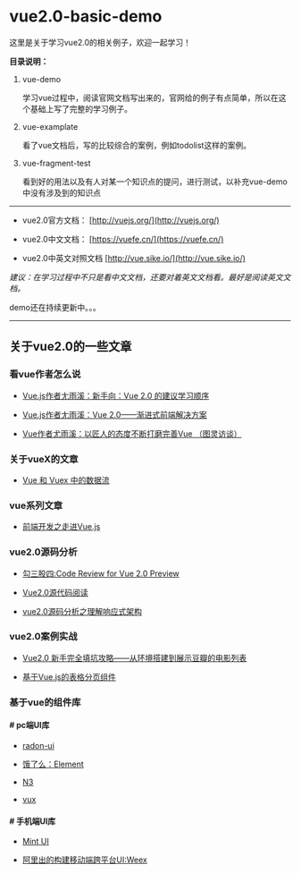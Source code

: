 # vue2.0-basic-demo

这里是关于学习vue2.0的相关例子，欢迎一起学习！

**目录说明：**

1. vue-demo

	学习vue过程中，阅读官网文档写出来的，官网给的例子有点简单，所以在这个基础上写了完整的学习例子。

2. vue-examplate

	看了vue文档后，写的比较综合的案例，例如todolist这样的案例。

3. vue-fragment-test

	看到好的用法以及有人对某一个知识点的提问，进行测试，以补充vue-demo中没有涉及到的知识点

---

- vue2.0官方文档：
	[http://vuejs.org/](http://vuejs.org/)

- vue2.0中文文档：
	[https://vuefe.cn/](https://vuefe.cn/)
- vue2.0中英文对照文档
	[http://vue.sike.io/](http://vue.sike.io/)

*建议：在学习过程中不只是看中文文档，还要对着英文文档看。最好是阅读英文文档。*

demo还在持续更新中。。。

---

## 关于vue2.0的一些文章

### **看vue作者怎么说**


* [Vue.js作者尢雨溪：新手向：Vue 2.0 的建议学习顺序](https://zhuanlan.zhihu.com/p/23134551)

* [Vue.js作者尢雨溪：Vue 2.0——渐进式前端解决方案](http://mp.weixin.qq.com/s?__biz=MjM5MDE0Mjc4MA==&mid=2650994529&idx=1&sn=953bf1d92cc2a7b278d0761d3e433803&chksm=bdbf0f328ac886245652735e4dfa1b39b1357b9f36ccf1b337714ac81810f8441d189ce89615&scene=0#wechat_redirect)

* [Vue作者尤雨溪：以匠人的态度不断打磨完善Vue （图灵访谈）](http://www.ituring.com.cn/article/273032)

### **关于vueX的文章**

* [Vue 和 Vuex 中的数据流](http://www.jianshu.com/p/2e0b6d19dd6a)

### **vue系列文章**

* [前端开发之走进Vue.js](https://segmentfault.com/a/1190000007328936)

### **vue2.0源码分析**

* [勾三股四:Code Review for Vue 2.0 Preview](http://jiongks.name/blog/code-review-for-vue-next/)

* [Vue2.0源代码阅读](http://www.kancloud.cn/zmwtp/vue2/148822)

* [vue2.0源码分析之理解响应式架构](https://segmentfault.com/a/1190000007334535)

### **vue2.0案例实战**

* [Vue2.0 新手完全填坑攻略——从环境搭建到展示豆瓣的电影列表](https://aotu.io/notes/2016/10/13/vue2/)

* [基于Vue.js的表格分页组件](https://segmentfault.com/a/1190000005174322)

### **基于vue的组件库**

#### # pc端UI库

* [radon-ui](https://luojilab.github.io/radon-ui/#!/)

* [饿了么：Element](http://element.eleme.io/#/component/quickstart)

* [N3](https://n3-components.github.io/N3-components/component.html)

* [vux](https://vuxjs.gitbooks.io/vux/content/)

#### # 手机端UI库

* [Mint UI](http://mint-ui.github.io/docs/#!/zh-cn2)

* [阿里出的构建移动端跨平台UI:Weex](https://alibaba.github.io/weex/)


